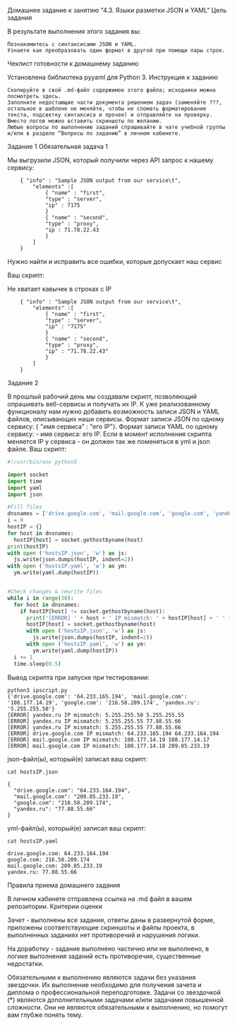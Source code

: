 Домашнее задание к занятию "4.3. Языки разметки JSON и YAML"
Цель задания

В результате выполнения этого задания вы:

    Познакомитесь с синтаксисами JSON и YAML.
    Узнаете как преобразовать один формат в другой при помощи пары строк.

Чеклист готовности к домашнему заданию

Установлена библиотека pyyaml для Python 3.
Инструкция к заданию

    Скопируйте в свой .md-файл содержимое этого файла; исходники можно посмотреть здесь.
    Заполните недостающие части документа решением задач (заменяйте ???, остальное в шаблоне не меняйте, чтобы не сломать форматирование текста, подсветку синтаксиса и прочее) и отправляйте на проверку. Вместо логов можно вставить скриншоты по желанию.
    Любые вопросы по выполнению заданий спрашивайте в чате учебной группы и/или в разделе “Вопросы по заданию” в личном кабинете.

Задание 1
Обязательная задача 1

Мы выгрузили JSON, который получили через API запрос к нашему сервису:
```
    { "info" : "Sample JSON output from our service\t",
        "elements" :[
            { "name" : "first",
            "type" : "server",
            "ip" : 7175 
            }
            { "name" : "second",
            "type" : "proxy",
            "ip : 71.78.22.43
            }
        ]
    }
```
Нужно найти и исправить все ошибки, которые допускает наш сервис

Ваш скрипт:

Не хватает кавычек в строках с IP 
```
    { "info" : "Sample JSON output from our service\t",
        "elements" :[
            { "name" : "first",
            "type" : "server",
            "ip" : "7175" 
            }
            { "name" : "second",
            "type" : "proxy",
            "ip" : "71.78.22.43"
            }
        ]
    }
```
Задание 2

В прошлый рабочий день мы создавали скрипт, позволяющий опрашивать веб-сервисы и получать их IP. К уже реализованному функционалу нам нужно добавить возможность записи JSON и YAML файлов, описывающих наши сервисы. Формат записи JSON по одному сервису: { "имя сервиса" : "его IP"}. Формат записи YAML по одному сервису: - имя сервиса: его IP. Если в момент исполнения скрипта меняется IP у сервиса - он должен так же поменяться в yml и json файле.
Ваш скрипт:
```python
#!/usr/bin/env python3

import socket
import time
import yaml
import json

#Fill files
dnsnames = ['drive.google.com', 'mail.google.com', 'google.com', 'yandex.ru']
i = 0
hostIP = {}
for host in dnsnames:
  hostIP[host] = socket.gethostbyname(host)
print(hostIP)
with open ('hostsIP.json', 'w') as js:
  js.write(json.dumps(hostIP, indent=2))
with open ('hostsIP.yaml', 'w') as ym:
  ym.write(yaml.dump(hostIP))


#Check changes & rewrite files
while i in range(30):
  for host in dnsnames:
    if hostIP[host] != socket.gethostbyname(host):
      print('[ERROR] ' + host + ' IP mismatch: ' + hostIP[host] + ' ' + socket.gethostbyname(host))
      hostIP[host] = socket.gethostbyname(host)
      with open ('hostsIP.json', 'w') as js:
        js.write(json.dumps(hostIP, indent=2))
      with open ('hostsIP.yaml', 'w') as ym:
        ym.write(yaml.dump(hostIP))
  i += 1
  time.sleep(0.5)
```
Вывод скрипта при запуске при тестировании:
```
python3 ipscript.py
{'drive.google.com': '64.233.165.194', 'mail.google.com': '108.177.14.19', 'google.com': '216.58.209.174', 'yandex.ru': '5.255.255.50'}
[ERROR] yandex.ru IP mismatch: 5.255.255.50 5.255.255.55
[ERROR] yandex.ru IP mismatch: 5.255.255.55 77.88.55.66
[ERROR] yandex.ru IP mismatch: 5.255.255.55 77.88.55.66
[ERROR] drive.google.com IP mismatch: 64.233.165.194 64.233.164.194
[ERROR] mail.google.com IP mismatch: 108.177.14.19 108.177.14.17
[ERROR] mail.google.com IP mismatch: 108.177.14.18 209.85.233.19
```
json-файл(ы), который(е) записал ваш скрипт:
```
cat hostsIP.json

{
  "drive.google.com": "64.233.164.194",
  "mail.google.com": "209.85.233.19",
  "google.com": "216.58.209.174",
  "yandex.ru": "77.88.55.66"
}                                                                                                                                                                                                                                                                                     
```
yml-файл(ы), который(е) записал ваш скрипт:
```
cat hostsIP.yaml

drive.google.com: 64.233.164.194
google.com: 216.58.209.174
mail.google.com: 209.85.233.19
yandex.ru: 77.88.55.66

```

Правила приема домашнего задания

В личном кабинете отправлена ссылка на .md файл в вашем репозитории.
Критерии оценки

Зачет - выполнены все задания, ответы даны в развернутой форме, приложены соответствующие скриншоты и файлы проекта, в выполненных заданиях нет противоречий и нарушения логики.

На доработку - задание выполнено частично или не выполнено, в логике выполнения заданий есть противоречия, существенные недостатки.

Обязательными к выполнению являются задачи без указания звездочки. Их выполнение необходимо для получения зачета и диплома о профессиональной переподготовке. Задачи со звездочкой (*) являются дополнительными задачами и/или задачами повышенной сложности. Они не являются обязательными к выполнению, но помогут вам глубже понять тему.

